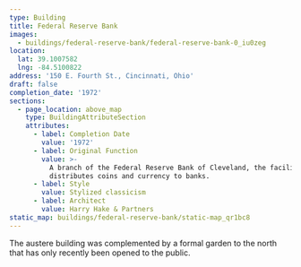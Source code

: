 ```yaml
---
type: Building
title: Federal Reserve Bank
images:
  - buildings/federal-reserve-bank/federal-reserve-bank-0_iu0zeg
location:
  lat: 39.1007582
  lng: -84.5100822
address: '150 E. Fourth St., Cincinnati, Ohio'
draft: false
completion_date: '1972'
sections:
  - page_location: above_map
    type: BuildingAttributeSection
    attributes:
      - label: Completion Date
        value: '1972'
      - label: Original Function
        value: >-
          A branch of the Federal Reserve Bank of Cleveland, the facility
          distributes coins and currency to banks.
      - label: Style
        value: Stylized classicism
      - label: Architect
        value: Harry Hake & Partners
static_map: buildings/federal-reserve-bank/static-map_qr1bc8
---
```


The austere building was complemented by a formal garden to the north that has only recently been opened to the public.
